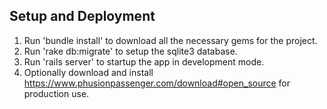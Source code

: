 ## Setup and Deployment
1. Run 'bundle install' to download all the necessary gems for the project.
2. Run 'rake db:migrate' to setup the sqlite3 database.
3. Run 'rails server' to startup the app in development mode.
4. Optionally download and install https://www.phusionpassenger.com/download#open_source for production use.



